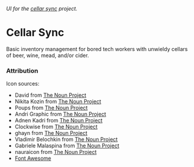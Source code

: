 _UI for the [cellar sync](https://github.com/brystmar/cellar-sync/) project._

# Cellar Sync
Basic inventory management for bored tech workers with unwieldy cellars of beer, wine, mead, and/or cider.

### Attribution
Icon sources:
* David from [The Noun Project](https://thenounproject.com/)
* Nikita Kozin from [The Noun Project](https://thenounproject.com/)
* Poups from [The Noun Project](https://thenounproject.com/)
* Andri Graphic from [The Noun Project](https://thenounproject.com/)
* Adnen Kadri from [The Noun Project](https://thenounproject.com/)
* Clockwise from [The Noun Project](https://thenounproject.com/)
* ghayn from [The Noun Project](https://thenounproject.com/)
* Vladimir Belochkin from [The Noun Project](https://thenounproject.com/)
* Gabriele Malaspina from [The Noun Project](https://thenounproject.com/)
* nauraicon from [The Noun Project](https://thenounproject.com/)
* [Font Awesome](https://fontawesome.com/license)

